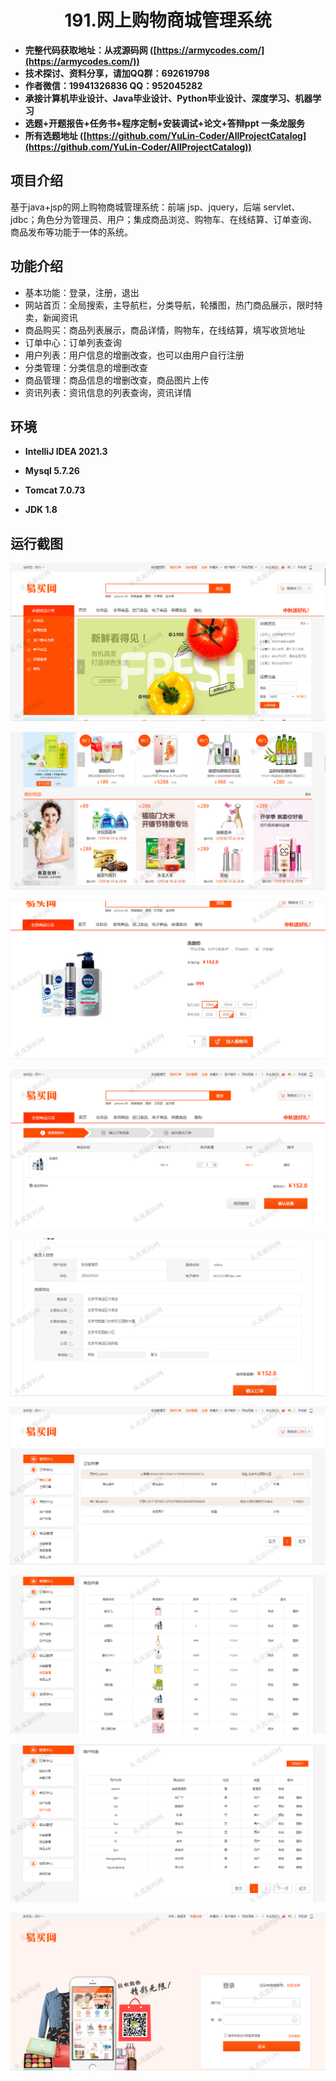 <p><h1 align="center">191.网上购物商城管理系统</h1></p>

- <b>完整代码获取地址：从戎源码网 ([https://armycodes.com/](https://armycodes.com/))</b>
- <b>技术探讨、资料分享，请加QQ群：692619798</b> 
- <b>作者微信：19941326836  QQ：952045282</b> 
- <b>承接计算机毕业设计、Java毕业设计、Python毕业设计、深度学习、机器学习</b>
- <b>选题+开题报告+任务书+程序定制+安装调试+论文+答辩ppt 一条龙服务</b>
- <b>所有选题地址 ([https://github.com/YuLin-Coder/AllProjectCatalog](https://github.com/YuLin-Coder/AllProjectCatalog)) </b>

## 项目介绍
基于java+jsp的网上购物商城管理系统：前端 jsp、jquery，后端 servlet、jdbc；角色分为管理员、用户；集成商品浏览、购物车、在线结算、订单查询、商品发布等功能于一体的系统。

## 功能介绍

- 基本功能：登录，注册，退出
- 网站首页：全局搜索，主导航栏，分类导航，轮播图，热门商品展示，限时特卖，新闻资讯
- 商品购买：商品列表展示，商品详情，购物车，在线结算，填写收货地址
- 订单中心：订单列表查询
- 用户列表：用户信息的增删改查，也可以由用户自行注册
- 分类管理：分类信息的增删改查
- 商品管理：商品信息的增删改查，商品图片上传
- 资讯列表：资讯信息的列表查询，资讯详情

## 环境

- <b>IntelliJ IDEA 2021.3</b>

- <b>Mysql 5.7.26</b>

- <b>Tomcat 7.0.73</b>

- <b>JDK 1.8</b>

## 运行截图

![](screenshot/1.png)

![](screenshot/2.png)

![](screenshot/3.png)

![](screenshot/4.png)

![](screenshot/5.png)

![](screenshot/6.png)

![](screenshot/7.png)

![](screenshot/8.png)

![](screenshot/9.png)
